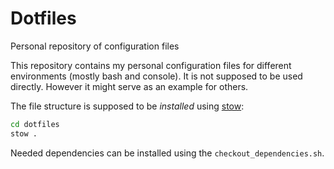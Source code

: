 Dotfiles
========

Personal repository of configuration files

This repository contains my personal configuration files for different
environments (mostly bash and console). It is not supposed to be used directly.
However it might serve as an example for others.

The file structure is supposed to be *installed* using
[stow](https://www.gnu.org/software/stow/manual/stow.html#Invoking-Stow):

```sh
cd dotfiles
stow .
```

Needed dependencies can be installed using the `checkout_dependencies.sh`.
